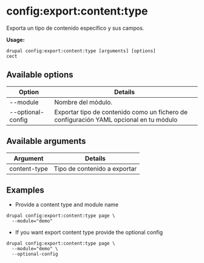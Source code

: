 # config:export:content:type
Exporta un tipo de contenido específico y sus campos.

**Usage:**
```
drupal config:export:content:type [arguments] [options]
cect
```

## Available options
Option | Details
-------|-------------
--module | Nombre del módulo.
--optional-config | Exportar tipo de contenido como un fichero de configuración YAML opcional en tu módulo

## Available arguments
Argument | Details
---------|-------------
content-type | Tipo de contenido a exportar

## Examples
* Provide a content type  and module name
```
drupal config:export:content:type page \
  --module="demo"
```
* If you want export content type provide the optional config
```
drupal config:export:content:type page \
  --module="demo" \
  --optional-config
```
